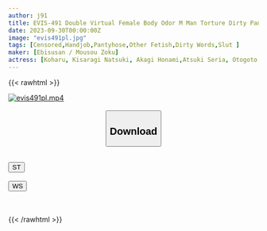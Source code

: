 ```yaml
---
author: j91
title: EVIS-491 Double Virtual Female Body Odor M Man Torture Dirty Panty Job
date: 2023-09-30T00:00:00Z
image: "evis491pl.jpg"
tags: [Censored,Handjob,Pantyhose,Other Fetish,Dirty Words,Slut	]
maker: [Ebisusan / Mousou Zoku]
actress: [Koharu, Kisaragi Natsuki, Akagi Honami,Atsuki Seria, Otogoto Rui,Shirayuki Hime ,Yamaguchi Kasumi, Doumoto Mirai  ]
---
```



{{< rawhtml >}}

<div class="video" data-videoid="bQQeQ7qO2ySmxw">
    <a href="javascript:;">
        <img src="https://my.j91.asia/posts/evis491pl/evis491pl.jpg" width="WIDTH" height="HEIGHT" alt="evis491pl.mp4" loading="lazy">
    </a>
</div>

<script type="text/javascript" src="https://j91.asia/asset/on-demand-st.js"></script>

<br>
  <link rel="stylesheet" href="https://j91.asia/asset/bs5.css">
  
  <center>
  <button class="btn btn-primary" type="button" data-bs-toggle="collapse" data-bs-target=".multi-collapse" aria-expanded="false" aria-controls="multiCollapseExample1 multiCollapseExample2"><h2>Download</h2></button></center>
</p>
<div class="row">
  <div class="col">
    <div class="collapse multi-collapse" id="multiCollapseExample1">
      <div class="card card-body">
	      	      <br>
<div class="buttons">  
<a href="https://streamtape.to/v/bQQeQ7qO2ySmxw"><button class="btn-hover color-3"><i class="fa fa-download"></i> ST</button></a></div>
    </div>
  </div>
</div>
  <div class="col">
    <div class="collapse multi-collapse" id="multiCollapseExample2">
      <div class="card card-body">
	      <br>
<div class="buttons">
    <a href="https://wolfstream.tv/muq4jslkizcj"><button class="btn-hover color-9"><i class="fa fa-download"></i> WS</button></a></div>
<br><br>
      </div>
    </div>
  </div>
</div>

{{< /rawhtml >}}
